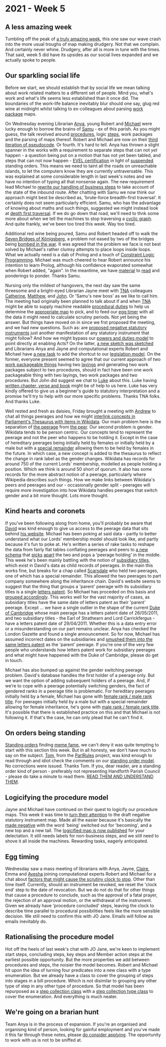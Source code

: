 # 2021 - Week 5

## A less amazing week

Tumbling off the peak of [a truly amazing week](https://ukparliament.github.io/ontologies/meta/weeknotes/2021/05/index.html), this one saw our wave crash into the more usual troughs of map making drudgery. Not that we complain. And certainly never whine. Drudgery, after all is more in tune with the times. That said, week 5 did have its upsides as our social lives expanded and we actually spoke to people.

## Our sparkling social life

Before we start, we should establish that by social life we mean talking about work related matters to a different set of people. Mind you, what's work and what's life seems less established than it once did. The boundaries of the work-life balance inevitably blur should one say, glug red wine at midnight whilst talking to ex-colleagues about parsing [work package](https://ukparliament.github.io/ontologies/procedure/procedure-ontology.html#d4e222) maps.

On Wednesday evening Librarian [Anya](https://twitter.com/bitten_), young Robert and [Michael](https://twitter.com/fantasticlife) were lucky enough to borrow the brains of [Samu](https://twitter.com/langsamu) - ex of this parish. As you might guess, the talk revolved around [procedures](https://ukparliament.github.io/ontologies/procedure/procedure-ontology.html#d4e153), logic [steps](https://ukparliament.github.io/ontologies/procedure/procedure-ontology.html#d4e175), work packages and the parsing of maps thereof. Robert and Michael are now on their [third iteration of pseudocode](https://ukparliament.github.io/ontologies/procedure/flowcharts/meta/parsing/#with-step-types-2). Or fourth. It's hard to tell. Anya has thrown a slight spanner in the works with a requirement to separate steps that can not *yet* happen - a question being put on a motion that has not yet been tabled, and steps that can not *now* happen - [EVEL certification](http://evel.uk/how-does-evel-work/) in light of [suspended](https://ukparliament.github.io/ontologies/standing-order/standing-order-ontology.html#d4e174) standing orders. This means we need to taint all the roads on unreachable islands, to let the computers know they are currently untraversable. This was explained at some considerable length in last week's notes and we have no intention of typing all that nonsense again. The new requirement lead Michael to [rewrite our handling of business steps](https://ukparliament.github.io/ontologies/procedure/flowcharts/meta/parsing/business-steps.html) to take account of the state of the inbound route. After chatting with Samu we now think our approach might best be described as, 'brute-force breadth-first traversal'. It certainly does not seem particularly efficient. Samu, who has the advantage of knowing about maths and such things, suggested we might instead look at [depth first traversal](https://www.tutorialspoint.com/data_structures_algorithms/depth_first_traversal.htm). If we do go down that road, we'll need to thnk some more about when we tell the machines to stop traversing a [cyclic graph](https://en.wikipedia.org/wiki/Cycle_graph). And quite frankly, we've been too tired this week. Way too tired.

Additional red wine being poured, Samu and Robert headed off to walk the [Seven Bridges of Königsberg](https://en.wikipedia.org/wiki/Seven_Bridges_of_K%C3%B6nigsberg), a problem not eased by two of the bridges being [bombed in the war](https://en.wikipedia.org/wiki/Seven_Bridges_of_K%C3%B6nigsberg#Present_state_of_the_bridges). It was agreed that the problem we face is not best solved by Michael's rather clumsy attempts to place loops inside loops. What we actually need is a dab of Prolog and a touch of [Constraint Logic Programming](https://en.wikibooks.org/wiki/Prolog/Constraint_Logic_Programming). Michael was much cheered to hear Robert announce his intention to learn Prolog, although his confidence evaporated somewhat when Robert added, "again". In the meantime, we have [material](https://shinmera.github.io/classowary/) to [read](http://bennycheung.github.io/solving-puzzles-using-clp) and ponderings to ponder. Thanks Samu.

Nursing only the mildest of hangovers, the next day saw the same threesome and a bright-eyed Librarian Jayne meet with [TNA](https://www.nationalarchives.gov.uk/) colleagues [Catherine](https://twitter.com/CathTabone), [Matthew](https://twitter.com/matthewj_bell), and [John](https://twitter.com/johnlsheridan). Or 'Samu's new boss' as we like to call him. The meeting had originally been planned to talk about if and when [TNA](https://www.nationalarchives.gov.uk/tgo) might be able to supply machine readable [procedural duties](https://ukparliament.github.io/ontologies/legislation/legislation-ontology.html#d4e282) to help us determine the [appropriate map](https://ukparliament.github.io/ontologies/procedure/procedure-ontology.html#maps) to pick, and to feed our [egg timer](https://parliament-calendar.herokuapp.com/) with all the data it might need to calculate scrutiny periods. Not yet being the answer. But things have moved on in since we frst proposed the meeting, and we had new questions. Such as: are [proposed negative statutory instruments](https://www.parliament.uk/site-information/glossary/proposed-negative-statutory-instrument/) just another manifestation of any statutory instrument that might follow? And how we might bypass our [powers and duties model](https://ukparliament.github.io/ontologies/legislation/legislation-ontology.html#d4e136) to point directly at enabling Acts? On the latter, [a new sketch was sketched](https://github.com/ukparliament/ontologies/blob/master/legislation/bypass.pdf) and Librarians Anya and Jayne and computational experts Robert and Michael have [a new task](https://trello.com/c/rln8b85t/359-rewrite-legislation-model-to-reflected-js-chat) to add the shortcut to our [legislation model](https://ukparliament.github.io/ontologies/legislation/legislation-ontology.html). On the former, everyone present seemed to agree that our current approach of two [work packageable things](https://ukparliament.github.io/ontologies/procedure/procedure-ontology.html#d4e233) having two [layings](https://ukparliament.github.io/ontologies/laying/laying-ontology.html#d4e106) and generating two work packages subject to two procedures, should in fact have been one work packageable thing with two layings, two work packages and two procedures. But John did suggest we chat to [Luke](https://twitter.com/Lenorbury) about this. Luke having [written chapter, verse and book](https://www.wildy.com/isbn/9781474316729/bennion-on-statutory-interpretation-7th-ed-with-1st-supplement-hardback-lexisnexis-butterworths-fb3d09c8-c783-47be-8ac8-602cc485fba6) might be of help to us here. Luke has very kindly offered to give us a beginner's guide to statutory interpretation and a promise he'll try to help with our more specific problems. Thanks TNA folks. And thanks Luke.

Well rested and fresh as daisies, Friday brought a meeting with [Andrew](https://twitter.com/generalising) to chat all things peerages and how we might [interlink concepts in Parliament's Thesaurus with items in Wikidata](https://www.wikidata.org/wiki/Property:P4527). Our main problem here is the separation of [the peerage](https://www.wikidata.org/wiki/Q1277274) from [the peer](https://m.wikidata.org/wiki/Q335671). Our second problem is gender. Wikidata tends to be person centric. Our concepts tend to represent the peerage and not the peer who happens to be holding it. Except in the case of hereditary peerages being initially held by females or initially held by a male but with a [special remainder](https://en.wikipedia.org/wiki/Remainder_(law)#Special_remainder_in_peerages) allowing them to be held by females in the future. In which case, a new concept is added to the thesaurus to reflect the change in rank label as the gender changes. Wikidata has records for around 750 of the current Lords' membership, modelled as people holding a position. Which we think is around 50 short of quorum. It also has some records for the more abstract notion of a peerage, particularly where Wikipedia describes such things. How we make links between Wikidata's peers and peerages and our - occasionally gender split - peerages will require more investigation into how Wikidata handles peerages that switch gender and a bit more thought. Lots more thought.

## Kind hearts and coronets

If you've been following along from home, you'll probably be aware that [David](https://twitter.com/clerkly) was kind enough to give us access to the peerage data that sits behind [his website](http://peerages.info/). Michael has been poking at said data - partly to better understand what our Lords' membership model should look like, and partly because it's fun to poke at. He's written a series of rake tasks to reshape the data from fairly flat tables conflating peerages and peers to [a new schema](http://peerages.herokuapp.com/schema.png) that [picks](http://peerages.herokuapp.com/people/35) [apart](http://peerages.herokuapp.com/peerages/12) the two and pops a 'peerage holding' in the middle. This week he's been mainly battling with the notion of [subsidiary titles](https://en.wikipedia.org/wiki/Subsidiary_title), which exist in David's data as child records of peerages. In the main this works fine, but breaks for a chap called [Scarsdale](https://en.wikipedia.org/wiki/Viscount_Scarsdale#History) who held two peerages, one of which has a special remainder. This allowed the two peerages to part company somewhere along the inheritance chain. David's website seems to suggest that the thing that groups a 'parent' peerage with its subsidiary titles is a single [letters patent](https://en.wikipedia.org/wiki/Letters_patent#Form_of_British_letters_patent_creating_peers). So Michael has proceded on this basis and [grouped accordingly](http://peerages.herokuapp.com/letters-patent/30). This works well for the vast majority of cases, as subsidiary titles have the same date of letters patent as their 'parent' peerage. Except ... we have a single outlier in the shape of the current [Duke of Cambridge](http://peerages.herokuapp.com/peerages/2740) whose main peerage has a letters patent date of 26/05/2011, and two subsidiary titles - the Earl of Strathearn and Lord Carrickfergus - have a letters patent date of 29/04/2011. Whether this is a data entry error or a misunderstanding on our part remains unclear. Anya has checked the London Gazette and found a single announcement. So for now, Michael has assumed incorrect dates on the subsidiaries and [smushed them into the same letters patent](http://peerages.herokuapp.com/letters-patent/2859) as the 'parent' peerage. If you're one of the very few people who understands how letters patent work for subsidiary peerages and what might have happened with the Duke of Cambridge, please do get in touch.

Michael has also bumped up against the gender switching peerage problem. David's database handles the first holder of a peerage only. But we want the option of adding subsequent holders of a peerage. And, if we’re to cope with a peerage potentially switching genders, the fact of gendered ranks in a peerage title is problematic. For hereditary peerages initially held by a female, Michael has gone with [female rank / male rank title](http://peerages.herokuapp.com/peerages/330). For peerages initially held by a male but with a special remainder allowing for female inheritance, he's gone with [male rank / female rank title](http://peerages.herokuapp.com/peerages/615). It's possible that there is established practice on this and that Michael is not following it. If that's the case, he can only plead that he can't find it.

## On orders being standing

[Standing orders](https://standing-orders.herokuapp.com/) finding [meme fame](https://twitter.com/brokenbottleboy/status/1357598256629510145), we can't deny it was quite tempting to start with this section this week. But in all honesty, we don't have much to say on the subject. [Tom](https://twitter.com/tomgfleming), from the [ParlRules](https://parlrulesdata.org/) project, was kind enough to read through and idiot check the comments on our [standing order model](https://ukparliament.github.io/ontologies/standing-order/standing-order-ontology.html). No corrections were issued. Thanks Tom. If you, dear reader, are a standing order kind of person - preferably not representing Handforth Parish Council - please do take a minute to read them. [READ THEM AND UNDERSTAND THEM](https://www.youtube.com/watch?v=jB3P_0GAi0I&t=3m52s).

## Logicifying the procedure model

Jayne and Michael have continued on their quest to logicify our procedure maps. This week it was time to [turn their attention](https://trello.com/c/XkHLVd0P/13-remap-draft-negative) to the draft negative statutory instrument map. Made all the easier because it's basically the [made negative](https://ukparliament.github.io/ontologies/procedure/flowcharts/sis/logic-gates/made-negative.pdf) with the word 'being' switched out for 'becoming', and a new top and a new tail. The [logicified map is now published](https://ukparliament.github.io/ontologies/procedure/flowcharts/sis/logic-gates/draft-negative.pdf) for your delectation. It still needs labels for non-business steps, and we still need to shove it all inside the machines. Rewarding tasks, eagerly anticipated.

## Egg timing

Wednesday saw a mass meeting of librarians with Anya, Jayne, [Claire](https://twitter.com/tinysprite), Emma and [Ayesha](https://twitter.com/askalibrarylady) joining computational experts Robert and Michael for a chat about [factors that might cause the scrutiny clock to stop](https://trello.com/c/P04zfEfN/340-the-clocks-and-revocation-what-do-the-clocks-mean). Other than time itself. Currently, should an instrument be revoked, we reset the 'clock end' step to the date of revocation. But we do not do that for other things that cause a procedure to conclude, such as the approval of a fatal prayer, the rejection of an approval motion, or the withdrawal of the instrument. Given we already have 'procedure concluded' steps, leaving the clock to describe time parallel to procedural possibilities feels like the more sensible decision. We still need to confirm this with JO Jane. Emails will follow as emails inevitably do.

## Rationalising the procedure model

Hot off the heels of last week's chat with JO Jane, we're keen to implement start steps, concluding steps, key steps and Member action steps at the earliest possible opportunity. But the more properties we add between procedures and steps, the noisier the model becomes. Robert and Michael hit upon the idea of turning four predicates into a new class with a type enumeration. But we already have a class to cover the grouping of steps into stages in a bill procedure. Which is not disimilar to grouping any other type of step in any other type of procedure. So that model has been repurposed as a [step collection class](https://ukparliament.github.io/ontologies/procedure/procedure-ontology.html#d4e244) with a [step collection type class](https://ukparliament.github.io/ontologies/procedure/procedure-ontology.html#d4e255) to cover the enumeration. And everything is much neater.

## We're going on a brarian hunt

Team Anya is in the process of expansion. If you're an organised and organising kind of person, looking for gainful employment and you've made it this far through these notes, please [do consider applying](https://twitter.com/commonslibrary/status/1356935799980363776). The opportunity to work with us is not to be sniffed at.



